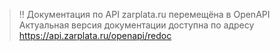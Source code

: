 > ‼️ Документация по API zarplata.ru перемещёна в OpenAPI
> Актуальная версия документации доступна по адресу https://api.zarplata.ru/openapi/redoc